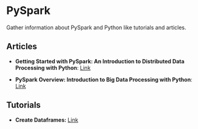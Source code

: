 # PySpark
 Gather information about PySpark and Python like tutorials and articles.

 ## Articles
-  **Getting Started with PySpark: An Introduction to Distributed Data Processing with Python**: [Link](https://medium.com/@nksnaveen13/getting-started-with-pyspark-an-introduction-to-distributed-data-processing-with-python-b7cf70eccf97)
 
-  **PySpark Overview: Introduction to Big Data Processing with Python**: [Link](https://pratikbarjatya.medium.com/pyspark-overview-introduction-to-big-data-processing-with-python-59e87b7bd4bc)

 ## Tutorials

- **Create Dataframes:** [Link](https://www.w3schools.com/datascience/ds_python_dataframe.asp)
